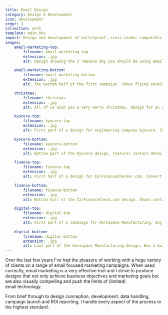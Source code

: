 ```yaml
---
title: Email Design
category: Design & Development
icon: development
order: 3
collection: work
template: main.hbs
impact: Design and development of bulletproof, cross-reader compatible email campaigns for a diverse range of clients.
images:
    email-marketing-top:
        filename: email-marketing-top
        extension: .jpg
        alt: Design showing the 3 reasons why you should be using email marketing today. Effective, immediate and measurable.

    email-marketing-bottom:
        filename: email-marketing-bottom
        extension: .jpg
        alt: The bottom half of the first campaign. Shows flying envelopes leading to contact details of the company.

    christmas:
        filename: christmas
        extension: .jpg
        alt: All of us wish you a very merry christmas, design for an annual christmas themed email.

    kyocera-top:
        filename: kyocera-top
        extension: .jpg
        alt: First part of a design for engineering company Kyocera. Introducing the New Innovators for Whisker Ceramic Inserts.

    kyocera-bottom:
        filename: kyocera-bottom
        extension: .jpg
        alt: Bottom part of the Kyocera design, features contact details and a View specification and comparison button.

    finance-top:
        filename: finance-top
        extension: .jpg
        alt: First half of a design for CarFinanceChecker.com. Convert unidentified website visitors into finance profiled, qualified leads.

    finance-bottom:
        filename: finance-bottom
        extension: .jpg
        alt: Bottom half of the CarFinanceCheck.com design. Shows contact details for the parent company Ivendi.

    digital-top:
        filename: digital-top
        extension: .jpg
        alt: First part of a campaign for Aerospace Manufacturing. Say Goodbye to the printed magazine.
        
    digital-bottom:
        filename: digital-bottom
        extension: .jpg
        alt: Last part of the Aerospace Manufacturing design. Has a bulleted list of the benefits to using a digital version of the magazine.
---
```


Over the last few years I've had the pleasure of working with a huge variety of clients on a range of email focused marketing campaigns. When used correctly, email marketing is a very effective tool and I strive to produce designs that not only achieve business objectives and marketing goals but are also visually compelling and push the limits of (limited) email&nbsp;technology. 

From brief through to design conception, development, data handling, campaign launch and ROI reporting, I handle every aspect of the process to the highest&nbsp;standard.